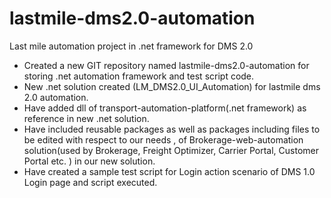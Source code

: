 # lastmile-dms2.0-automation
Last mile automation project in .net framework for DMS 2.0

-	Created a new GIT repository named lastmile-dms2.0-automation for storing  .net automation framework and test script code.
-	New .net solution created (LM_DMS2.0_UI_Automation) for lastmile dms 2.0 automation.
-	Have added dll of transport-automation-platform(.net framework) as reference in new .net solution.
-	Have included reusable packages as well as packages including files to be edited with respect to our needs , of Brokerage-web-automation solution(used by Brokerage, Freight Optimizer, Carrier Portal, Customer Portal etc. ) in our new solution.
-	Have created a sample test script for Login action scenario of DMS 1.0 Login page and script executed.
